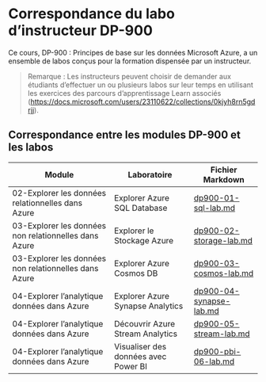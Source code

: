 # <a name="dp-900-trainer-lab-mapping"></a>Correspondance du labo d’instructeur DP-900

Ce cours, DP-900 : Principes de base sur les données Microsoft Azure, a un ensemble de labos conçus pour la formation dispensée par un instructeur. 

> Remarque : Les instructeurs peuvent choisir de demander aux étudiants d’effectuer un ou plusieurs labos sur leur temps en utilisant les exercices des parcours d’apprentissage Learn associés (https://docs.microsoft.com/users/23110622/collections/0kjyh8rn5gdrjj). 

## <a name="dp-900-module-mapping-to-labs"></a>Correspondance entre les modules DP-900 et les labos

| Module | Laboratoire | Fichier Markdown |
| --- | --- | --- |
| 02-Explorer les données relationnelles dans Azure | Explorer Azure SQL Database | [dp900-01-sql-lab.md](https://github.com/MicrosoftLearning/DP-900T00A-Azure-Data-Fundamentals/blob/master/Instructions/Labs/dp900-01-sql-lab.md) |
| 03-Explorer les données non relationnelles dans Azure | Explorer le Stockage Azure | [dp900-02-storage-lab.md](https://github.com/MicrosoftLearning/DP-900T00A-Azure-Data-Fundamentals/blob/master/Instructions/Labs/dp900-02-storage-lab.md) |
| 03-Explorer les données non relationnelles dans Azure| Explorer Azure Cosmos DB  | [dp900-03-cosmos-lab.md](https://github.com/MicrosoftLearning/DP-900T00A-Azure-Data-Fundamentals/blob/master/Instructions/Labs/dp900-03-cosmos-lab.md) |
| 04-Explorer l’analytique données dans Azure | Explorer Azure Synapse Analytics | [dp900-04-synapse-lab.md](https://github.com/MicrosoftLearning/DP-900T00A-Azure-Data-Fundamentals/blob/master/Instructions/Labs/dp900-04-synapse-lab.md) |
| 04-Explorer l’analytique données dans Azure | Découvrir Azure Stream Analytics | [dp900-05-stream-lab.md](https://github.com/MicrosoftLearning/DP-900T00A-Azure-Data-Fundamentals/blob/master/Instructions/Labs/dp900-05-stream-lab.md) |
| 04-Explorer l’analytique données dans Azure | Visualiser des données avec Power BI | [dp900-pbi-06-lab.md](https://github.com/MicrosoftLearning/DP-900T00A-Azure-Data-Fundamentals/blob/master/Instructions/Labs/dp900-pbi-06-lab.md) |

